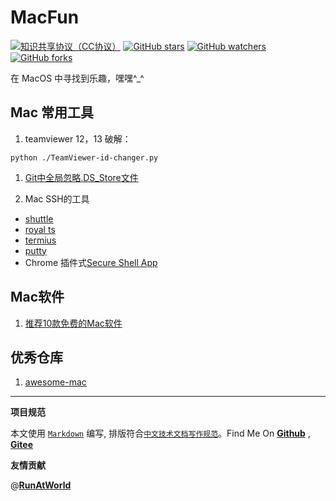 # MacFun

[![知识共享协议（CC协议）](https://img.shields.io/badge/License-Creative%20Commons-DC3D24.svg)](https://creativecommons.org/licenses/by-nc-sa/4.0/deed.zh)
[![GitHub stars](https://img.shields.io/github/stars/hbulpf/MacFun.svg?label=Stars)](https://github.com/hbulpf/MacFun)
[![GitHub watchers](https://img.shields.io/github/watchers/hbulpf/MacFun.svg?label=Watchers)](https://github.com/hbulpf/MacFun/watchers)
[![GitHub forks](https://img.shields.io/github/forks/hbulpf/MacFun.svg?label=Forks)](https://github.com/hbulpf/MacFun/fork)

在 MacOS 中寻找到乐趣，嘿嘿^_^

## Mac 常用工具
1. teamviewer 12，13 破解：
```
python ./TeamViewer-id-changer.py
```
1. [Git中全局忽略.DS_Store文件](https://www.jianshu.com/p/8c0d262e49a6)

1. Mac SSH的工具 
  - [shuttle](http://fitztrev.github.io/shuttle/)
  - [royal ts](https://www.royalapps.com/ts/mac/features)
  - [termius](https://termius.com/)
  - [putty](https://formac.informer.com/putty)
  - Chrome 插件式[Secure Shell App](https://link.zhihu.com/?target=https%3A//chrome.google.com/webstore/detail/secure-shell/pnhechapfaindjhompbnflcldabbghjo%3Futm_source%3Dchrome-app-launcher-info-dialog)

## Mac软件

1. [推荐10款免费的Mac软件](推荐10款免费的Mac软件.md)

## 优秀仓库

1. [awesome-mac](https://github.com/hbulpf/awesome-mac)


----------------------------------------

**项目规范**

本文使用 [`Markdown`](https://www.markdownguide.org/basic-syntax) 编写, 排版符合[`中文技术文档写作规范`](https://github.com/hbulpf/document-style-guide)。Find Me On [**Github**](https://github.com/hbulpf/MacFun ) , [**Gitee**](https://gitee.com/sifangcloud/MacFun )

**友情贡献**

@[**RunAtWorld**](http://www.github.com/RunAtWorld)  &nbsp;
